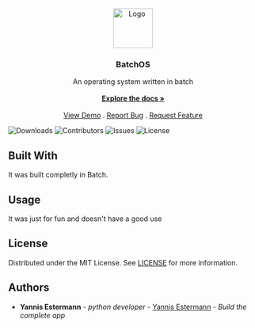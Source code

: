 <br/>
<p align="center">
  <a href="https://github.com/YannisE21/BatchOS">
    <img src="https://media.licdn.com/dms/image/C4D0BAQECMQ9k96JqHg/company-logo_200_200/0/1617266813747?e=2147483647&v=beta&t=RXtce7qn1J7oDjt7fCByzo1zZRQKzV1lJvbU3TZW_Tw" alt="Logo" width="80" height="80">
  </a>

  <h3 align="center">BatchOS</h3>

  <p align="center">
    An operating system written in batch
    <br/>
    <br/>
    <a href="https://github.com/YannisE21/BatchOS"><strong>Explore the docs »</strong></a>
    <br/>
    <br/>
    <a href="https://github.com/YannisE21/BatchOS">View Demo</a>
    .
    <a href="https://github.com/YannisE21/BatchOS/issues">Report Bug</a>
    .
    <a href="https://github.com/YannisE21/BatchOS/issues">Request Feature</a>
  </p>
</p>

![Downloads](https://img.shields.io/github/downloads/YannisE21/BatchOS/total) ![Contributors](https://img.shields.io/github/contributors/YannisE21/BatchOS?color=dark-green) ![Issues](https://img.shields.io/github/issues/YannisE21/BatchOS) ![License](https://img.shields.io/github/license/YannisE21/BatchOS) 

## Built With

It was built completly in Batch.

## Usage

It was just for fun and doesn't have a good use

## License

Distributed under the MIT License. See [LICENSE](https://github.com/YannisE21/BatchOS/blob/main/LICENSE.md) for more information.

## Authors

* **Yannis Estermann** - *python developer* - [Yannis Estermann](https://github.com/YannisE21) - *Build the complete app*

